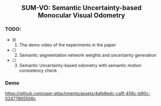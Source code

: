 <h2 align="center"> SUM-VO: Semantic Uncertainty-based Monocular Visual Odometry</h2>

### TODO:

- [x] 1. The demo video of the experiments in the paper
- [ ] 2. Semantic segmentation network weights and uncertainty generation
- [ ] 3. Semantic Uncertainty-based odometry with semantic motion consistency check

### Demo

https://github.com/user-attachments/assets/4afe8edc-ca1f-458c-b90c-02477865506c
